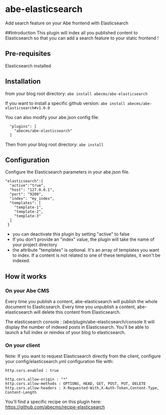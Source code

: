 # abe-elasticsearch
Add search feature on your Abe frontend with Elasticsearch

##Introduction
This plugin will index all you published content to Elasticsearch so that you can add a search feature to your static frontend !

## Pre-requisites
Elasticsearch installed

## Installation
from your blog root directory:
```abe install abecms/abe-elasticsearch```

If you want to install a specific github version:
```abe install abecms/abe-elasticsearch#v1.0.0```

You can also modify your abe.json config file:
```
  "plugins": [
    "abecms/abe-elasticsearch"
  ]
```

Then from your blog root directory:
``` abe install ```

## Configuration
Configure the Elasticsearch parameters in your abe.json file.

```
"elasticsearch":{
  "active":"true",
  "host": "127.0.0.1",
  "port": "9200",
  "index": "my_index",
  "templates": [
    "template-1",
    "template-2",
    "template-3"
  ]
 }
```

- you can deactivate this plugin by setting "active" to false
- If you don't provide an "index" value, the plugin will take the name of your project directory
- the attribute "templates" is optional. It's an array of templates you want to index. If a content is not related to one of these templates, it won't be indexed.

## How it works

### On your Abe CMS
Every time you publish a content, abe-elasticsearch will publish the whole document to Elasticsearch.
Every time you unpublish a content, abe-elasticsearch will delete this content from Elasticsearch.

The elasticsearch console : /abe/plugin/abe-elasticsearch/console
It will display the number of indexed posts in Elasticsearch. You'll be able to launch a full index or reindex of your blog to elasticsearch.

### On your client
Note: If you want to request Elasticsearch directly from the client, configure your config/elasticsearch.yml configuration file with:

```
http.cors.enabled : true
 
http.cors.allow-origin : "*"
http.cors.allow-methods : OPTIONS, HEAD, GET, POST, PUT, DELETE
http.cors.allow-headers : X-Requested-With,X-Auth-Token,Content-Type, Content-Length

```

You'll find a specific recipe on this plugin here: https://github.com/abecms/recipe-elasticsearch
